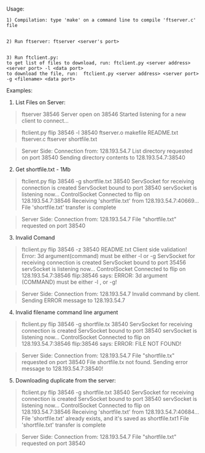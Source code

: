 Usage:


	1) Compilation: type 'make' on a command line to compile 'ftserver.c' file
	   

	2) Run ftserver: ftserver <server's port>


	3) Run ftclient.py: 
	to get list of files to download, run: ftclient.py <server address> <server port> -l <data port> 
	to download the file, run:  ftclient.py <server address> <server port> -g <filename> <data port> 


Examples:

1) List Files on Server:	
> ftserver 38546
Server open on 38546
Started listening for a new client to connect...

>ftclient.py flip 38546 -l 38540
ftserver.o
makefile
README.txt
ftserver.c
ftserver
shortfile.txt

> Server Side:
Connection from: 128.193.54.7
List directory requested on port 38540
Sending directory contents to 128.193.54.7:38540

2) Get shortfile.txt - 1Mb
>ftclient.py flip 38546 -g shortfile.txt 38540 
ServSocket for receiving connection is created
ServSocket bound to port 38540
servSocket is listening now...
ControlSocket Connected to flip on 128.193.54.7:38546
Receiving 'shortfile.txt' from 128.193.54.7:40669...
File 'shortfile.txt' transfer is complete

> Server Side:
Connection from: 128.193.54.7
File "shortfile.txt" requested on port 38540

3) Invalid Comand
> ftclient.py flip 38546 -z 38540 README.txt
Client side validation! Error: 3d argument(command) must be either -l or -g
ServSocket for receiving connection is created
ServSocket bound to port 35456
servSocket is listening now...
ControlSocket Connected to flip on 128.193.54.7:38546
flip:38546  says:
ERROR: 3d argument (COMMAND) must be either -l , or -g!


> Server Side:
Connection from: 128.193.54.7
Invalid command by client. Sending ERROR message to 128.193.54.7

4) Invalid filename command line argument
>ftclient.py flip 38546 -g shortfile.tx 38540 
ServSocket for receiving connection is created
ServSocket bound to port 38540
servSocket is listening now...
ControlSocket Connected to flip on 128.193.54.7:38546
flip:38546  says:
ERROR: FILE NOT FOUND!

> Server Side:
Connection from: 128.193.54.7
File "shortfile.tx" requested on port 38540
File shortfile.tx not found. Sending error message to 128.193.54.7:38540!

5) Downloading duplicate from the server:
>ftclient.py flip 38546 -g shortfile.txt 38540
ServSocket for receiving connection is created
ServSocket bound to port 38540
servSocket is listening now...
ControlSocket Connected to flip on 128.193.54.7:38546
Receiving 'shortfile.txt' from 128.193.54.7:40684...
File 'shortfile.txt' already exists, and it's saved as shortfile.txt1
File 'shortfile.txt' transfer is complete

> Server Side:
Connection from: 128.193.54.7
File "shortfile.txt" requested on port 38540

